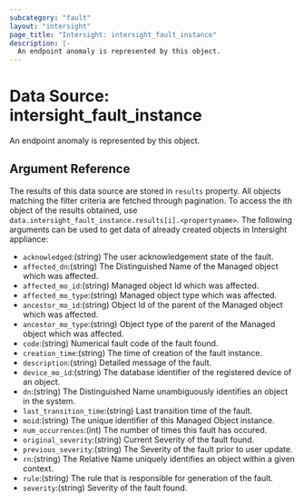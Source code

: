 ```yaml
---
subcategory: "fault"
layout: "intersight"
page_title: "Intersight: intersight_fault_instance"
description: |-
  An endpoint anomaly is represented by this object.
---
```


# Data Source: intersight_fault_instance
An endpoint anomaly is represented by this object.
## Argument Reference
The results of this data source are stored in `results` property.
All objects matching the filter criteria are fetched through pagination.
To access the ith object of the results obtained, use `data.intersight_fault_instance.results[i].<propertyname>`.
The following arguments can be used to get data of already created objects in Intersight appliance:
* `acknowledged`:(string) The user acknowledgement state of the fault. 
* `affected_dn`:(string) The Distinguished Name of the Managed object which was affected. 
* `affected_mo_id`:(string) Managed object Id which was affected. 
* `affected_mo_type`:(string) Managed object type which was affected. 
* `ancestor_mo_id`:(string) Object Id of the parent of the Managed object which was affected. 
* `ancestor_mo_type`:(string) Object type of the parent of the Managed object which was affected. 
* `code`:(string) Numerical fault code of the fault found. 
* `creation_time`:(string) The time of creation of the fault instance. 
* `description`:(string) Detailed message of the fault. 
* `device_mo_id`:(string) The database identifier of the registered device of an object. 
* `dn`:(string) The Distinguished Name unambiguously identifies an object in the system. 
* `last_transition_time`:(string) Last transition time of the fault. 
* `moid`:(string) The unique identifier of this Managed Object instance. 
* `num_occurrences`:(int) The number of times this fault has occured. 
* `original_severity`:(string) Current Severity of the fault found. 
* `previous_severity`:(string) The Severity of the fault prior to user update. 
* `rn`:(string) The Relative Name uniquely identifies an object within a given context. 
* `rule`:(string) The rule that is responsible for generation of the fault. 
* `severity`:(string) Severity of the fault found. 
 